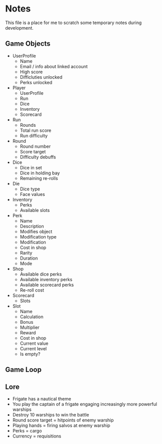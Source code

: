 # Notes

This file is a place for me to scratch some temporary notes during development.

## Game Objects
- UserProfile
  - Name
  - Email / info about linked account
  - High score
  - Difficluties unlocked
  - Perks unlocked
- Player
  - UserProfile
  - Run
  - Dice
  - Inventory
  - Scorecard
- Run
  - Rounds
  - Total run score
  - Run difficulty
- Round
  - Round number
  - Score target
  - Difficulty debuffs
- Dice
  - Dice in set
  - Dice in holding bay
  - Remaining re-rolls
- Die
  - Dice type
  - Face values
- Inventory
  - Perks
  - Available slots
- Perk
  - Name
  - Description
  - Modifies object
  - Modification type
  - Modification
  - Cost in shop
  - Rarity
  - Duration
  - Mode
- Shop
  - Available dice perks
  - Available inventory perks
  - Available scorecard perks
  - Re-roll cost
- Scorecard
  - Slots
- Slot
  - Name
  - Calculation
  - Bonus
  - Multiplier
  - Reward
  - Cost in shop
  - Current value
  - Current level
  - Is empty?

## Game Loop

## Lore
- Frigate has a nautical theme
- You play the captain of a frigate engaging increasingly more powerful warships
- Destroy 10 warships to win the battle
- Round score target = hitpoints of enemy warship
- Playing hands = firing salvos at enemy warship
- Perks = cargo
- Currency = requisitions

